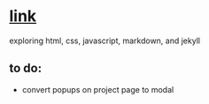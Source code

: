 # [link](https://emilytran99.github.io)
exploring html, css, javascript, markdown, and jekyll

## to do: 
- convert popups on project page to modal